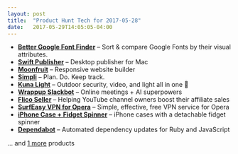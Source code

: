 ```yaml
---
layout: post
title:  "Product Hunt Tech for 2017-05-28"
date:   2017-05-29T14:05:05-04:00
---
```


* **[Better Google Font Finder](https://www.producthunt.com/posts/better-google-font-finder?utm_campaign=producthunt-api&utm_medium=api&utm_source=Application%3A+Daily+Digest+RSS+%28ID%3A+3202%29)** – Sort & compare Google Fonts by their visual attributes.
* **[Swift Publisher](https://www.producthunt.com/posts/swift-publisher?utm_campaign=producthunt-api&utm_medium=api&utm_source=Application%3A+Daily+Digest+RSS+%28ID%3A+3202%29)** – Desktop publisher for Mac
* **[Moonfruit](https://www.producthunt.com/posts/moonfruit?utm_campaign=producthunt-api&utm_medium=api&utm_source=Application%3A+Daily+Digest+RSS+%28ID%3A+3202%29)** – Responsive website builder
* **[Simpli](https://www.producthunt.com/posts/simpli?utm_campaign=producthunt-api&utm_medium=api&utm_source=Application%3A+Daily+Digest+RSS+%28ID%3A+3202%29)** – Plan. Do. Keep track.
* **[Kuna Light](https://www.producthunt.com/posts/kuna-light?utm_campaign=producthunt-api&utm_medium=api&utm_source=Application%3A+Daily+Digest+RSS+%28ID%3A+3202%29)** – Outdoor security, video, and light all in one 🔆
* **[Wrappup Slackbot](https://www.producthunt.com/posts/wrappup-slackbot?utm_campaign=producthunt-api&utm_medium=api&utm_source=Application%3A+Daily+Digest+RSS+%28ID%3A+3202%29)** – Online meetings + AI superpowers
* **[Flico Seller](https://www.producthunt.com/posts/flico-seller?utm_campaign=producthunt-api&utm_medium=api&utm_source=Application%3A+Daily+Digest+RSS+%28ID%3A+3202%29)** – Helping YouTube channel owners boost their affiliate sales
* **[SurfEasy VPN for Opera](https://www.producthunt.com/posts/surfeasy-vpn-for-opera?utm_campaign=producthunt-api&utm_medium=api&utm_source=Application%3A+Daily+Digest+RSS+%28ID%3A+3202%29)** – Simple, effective, free VPN service for Opera
* **[iPhone Case + Fidget Spinner](https://www.producthunt.com/posts/iphone-case-fidget-spinner?utm_campaign=producthunt-api&utm_medium=api&utm_source=Application%3A+Daily+Digest+RSS+%28ID%3A+3202%29)** – iPhone cases with a detachable fidget spinner
* **[Dependabot](https://www.producthunt.com/posts/dependabot?utm_campaign=producthunt-api&utm_medium=api&utm_source=Application%3A+Daily+Digest+RSS+%28ID%3A+3202%29)** – Automated dependency updates for Ruby and JavaScript

… and [1 more](https://www.producthunt.com/tech) products